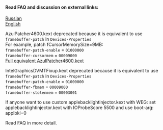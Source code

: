 #### Read FAQ and discussion on external links:  
[Russian](https://www.applelife.ru/threads/intel-hd-graphics-3000-4000-4400-4600-5000-5500-5600-520-530-630.1289648/)  
[English](https://www.insanelymac.com/forum/topic/334899-intel-framebuffer-patching-using-whatevergreen/)  

AzulPatcher4600.kext deprecated because it is equivalent to use `framebuffer-patch` in `Devices-Properties`  
For example, patch fCursorMemorySize=9MB:  
`framebuffer-patch-enable` = `01000000`  
`framebuffer-cursormem` = `00009000`  
[Full equivalent AzulPatcher4600.kext](https://github.com/acidanthera/WhateverGreen/blob/master/Manual/AzulPatcher4600_equivalent.plist)  
  
IntelGraphicsDVMTFixup.kext deprecated because it is equivalent to use `framebuffer-patch` in `Devices-Properties`  
`framebuffer-patch-enable` = `01000000`  
`framebuffer-fbmem` = `00009000`  
`framebuffer-stolenmem` = `00003001`  

If anyone want to use custom applebacklightinjector.kext with WEG: set
applebacklightinjector.kext with IOProbeScore 5500 and use boot-arg: applbkl=0  

Read FAQ in more detail.  
